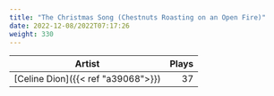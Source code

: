 ```yaml
---
title: "The Christmas Song (Chestnuts Roasting on an Open Fire)"
date: 2022-12-08/2022T07:17:26
weight: 330
---
```




 Artist | Plays 
----- | -----:
[Celine Dion]({{< ref "a39068">}}) | 37

